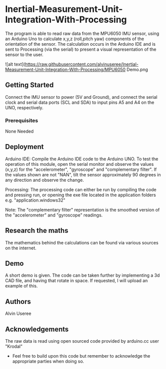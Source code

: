 # Inertial-Measurement-Unit-Integration-With-Processing

The program is able to read raw data from the MPU6050 IMU sensor, using an Arduino Uno to calculate x,y,z (roll,pitch yaw) components of the orientation of the sensor. The calculation occurs in the Arduino IDE and is sent to Processing (via the serial) to present a visual representation of the sensor to the user.

![alt text](https://raw.githubusercontent.com/alvinuseree/Inertial-Measurement-Unit-Integration-With-Processing/MPU6050 Demo.png

## Getting Started

Connect the IMU sensor to power (5V and Ground), and connect the serial clock and serial data ports (SCL and SDA) to input pins A5 and A4 on the UNO, respectively. 

### Prerequisites

None Needed

## Deployment

Arduino IDE:
Compile the Arduino IDE code to the Arduino UNO. To test the operation of this module, open the serial monitor and observe the values (x,y,z) for the "accelerometer", "gyroscope" and "complementary filter". If the values shown are not "NAN", tilt the sensor approximately 90 degrees in any direction and observe the change.

Processing:
The processing code can either be run by compiling the code and pressing run, or opening the exe file located in the application folders e.g. "application.windows32"

Note: The "complementary filter" representation is the smoothed version of the "accelerometer" and "gyroscope" readings.

## Research the maths

The mathematics behind the calculations can be found via various sources on the internet. 

## Demo

A short demo is given. The code can be taken further by implementing a 3d CAD file, and having that rotate in space. If requested, I will upload an example of this.

## Authors
Alvin Useree

## Acknowledgements 
The raw data is read using open sourced code provided by arduino.cc user "Krodal"

- Feel free to build upon this code but remember to acknowledge the appropriate parties when doing so.

